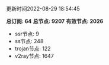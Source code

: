 更新时间2022-08-29 18:54:45

**总订阅: 64**
**总节点: 9207**
**有效节点: 2026**
- ssr节点: 9
- ss节点: 248
- trojan节点: 122
- v2ray节点: 1647
